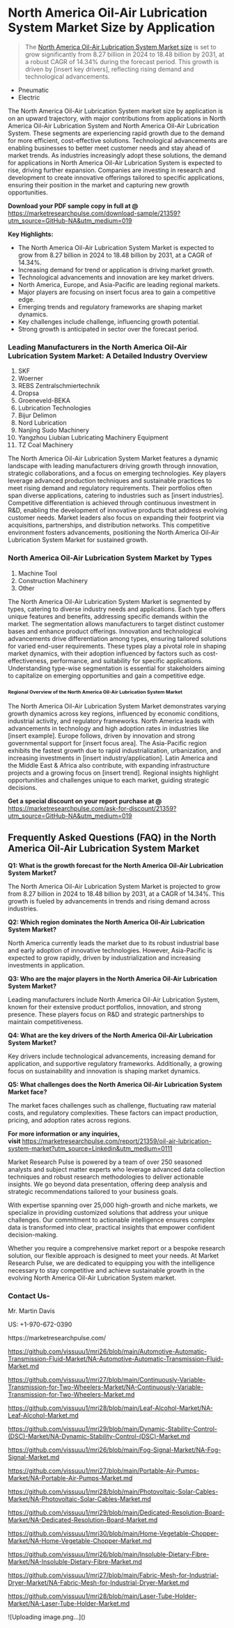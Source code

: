 <h1>North America Oil-Air Lubrication System Market&nbsp;Size by Application</h1><blockquote><p>The <a href="https://marketresearchpulse.com/download-sample/21359?utm_source=GitHub-NA&amp;utm_medium=019">North America Oil-Air Lubrication System Market size</a> is set to grow significantly from 8.27 billion in 2024 to 18.48 billion by 2031, at a robust CAGR of 14.34% during the forecast period. This growth is driven by [insert key drivers], reflecting rising demand and technological advancements.</p></blockquote><ul><li>Pneumatic<li> Electric</li></ul><p>The North America Oil-Air Lubrication System market size by application is on an upward trajectory, with major contributions from applications in North America Oil-Air Lubrication System and North America Oil-Air Lubrication System. These segments are experiencing rapid growth due to the demand for more efficient, cost-effective solutions. Technological advancements are enabling businesses to better meet customer needs and stay ahead of market trends. As industries increasingly adopt these solutions, the demand for applications in North America Oil-Air Lubrication System is expected to rise, driving further expansion. Companies are investing in research and development to create innovative offerings tailored to specific applications, ensuring their position in the market and capturing new growth opportunities.</p><p><strong>Download your PDF sample copy in full at @ </strong><a href="https://marketresearchpulse.com/download-sample/21359?utm_source=GitHub-NA&amp;utm_medium=019">https://marketresearchpulse.com/download-sample/21359?utm_source=GitHub-NA&amp;utm_medium=019</a></p><p><strong>Key Highlights: </strong></p><ul><li>The North America Oil-Air Lubrication System Market is expected to grow from 8.27 billion in 2024 to 18.48 billion by 2031, at a CAGR of 14.34%.</li><li>Increasing demand for trend or application is driving market growth.</li><li>Technological advancements and innovation are key market drivers.</li><li>North America, Europe, and Asia-Pacific are leading regional markets.</li><li>Major players are focusing on insert focus area to gain a competitive edge.</li><li>Emerging trends and regulatory frameworks are shaping market dynamics.</li><li>Key challenges include challenge, influencing growth potential.</li><li>Strong growth is anticipated in sector over the forecast period.</li></ul><h3>Leading Manufacturers in the North America Oil-Air Lubrication System Market: A Detailed Industry Overview</h3><ol><li>SKF</li><li>Woerner</li><li>REBS Zentralschmiertechnik</li><li>Dropsa</li><li>Groeneveld-BEKA</li><li>Lubrication Technologies</li><li>Bijur Delimon</li><li>Nord Lubrication</li><li>Nanjing Sudo Machinery</li><li>Yangzhou Liubian Lubricating Machinery Equipment</li><li>TZ Coal Machinery</li></ol><div class="flex max-w-full flex-col flex-grow"><div class="min-h-8 text-message flex w-full flex-col items-end gap-2 whitespace-normal break-words [.text-message+&amp;]:mt-5" dir="auto" data-message-author-role="assistant" data-message-id="fd8432e4-4910-450d-b182-61b7bfb0a01f" data-message-model-slug="gpt-4o"><div class="flex w-full flex-col gap-1 empty:hidden first:pt-[3px]"><div class="markdown prose w-full break-words dark:prose-invert light"><p>The North America Oil-Air Lubrication System Market features a dynamic landscape with leading manufacturers driving growth through innovation, strategic collaborations, and a focus on emerging technologies. Key players leverage advanced production techniques and sustainable practices to meet rising demand and regulatory requirements. Their portfolios often span diverse applications, catering to industries such as [insert industries]. Competitive differentiation is achieved through continuous investment in R&amp;D, enabling the development of innovative products that address evolving customer needs. Market leaders also focus on expanding their footprint via acquisitions, partnerships, and distribution networks. This competitive environment fosters advancements, positioning the North America Oil-Air Lubrication System Market for sustained growth.</p></div></div></div></div><h3>North America Oil-Air Lubrication System Market by Types</h3><ol><li>Machine Tool<li> Construction Machinery<li> Other</li></ol><div class="flex max-w-full flex-col flex-grow"><div class="min-h-8 text-message flex w-full flex-col items-end gap-2 whitespace-normal break-words [.text-message+&amp;]:mt-5" dir="auto" data-message-author-role="assistant" data-message-id="084470be-0bb7-4664-bddf-5156b4f41249" data-message-model-slug="gpt-4o-mini"><div class="flex w-full flex-col gap-1 empty:hidden first:pt-[3px]"><div class="markdown prose w-full break-words dark:prose-invert light"><p>The North America Oil-Air Lubrication System Market is segmented by types, catering to diverse industry needs and applications. Each type offers unique features and benefits, addressing specific demands within the market. The segmentation allows manufacturers to target distinct customer bases and enhance product offerings. Innovation and technological advancements drive differentiation among types, ensuring tailored solutions for varied end-user requirements. These types play a pivotal role in shaping market dynamics, with their adoption influenced by factors such as cost-effectiveness, performance, and suitability for specific applications. Understanding type-wise segmentation is essential for stakeholders aiming to capitalize on emerging opportunities and gain a competitive edge.</p></div></div></div></div><h3><span style="font-size: 11px;">Regional Overview of the North America Oil-Air Lubrication System Market</span></h3><div class="flex max-w-full flex-col flex-grow"><div class="min-h-8 text-message flex w-full flex-col items-end gap-2 whitespace-normal break-words [.text-message+&amp;]:mt-5" dir="auto" data-message-author-role="assistant" data-message-id="e9038762-ce64-4e30-91c9-9bd413514231" data-message-model-slug="gpt-4o-mini"><div class="flex w-full flex-col gap-1 empty:hidden first:pt-[3px]"><div class="markdown prose w-full break-words dark:prose-invert light"><p>The North America Oil-Air Lubrication System Market demonstrates varying growth dynamics across key regions, influenced by economic conditions, industrial activity, and regulatory frameworks. North America leads with advancements in technology and high adoption rates in industries like [insert example]. Europe follows, driven by innovation and strong governmental support for [insert focus area]. The Asia-Pacific region exhibits the fastest growth due to rapid industrialization, urbanization, and increasing investments in [insert industry/application]. Latin America and the Middle East &amp; Africa also contribute, with expanding infrastructure projects and a growing focus on [insert trend]. Regional insights highlight opportunities and challenges unique to each market, guiding strategic decisions.</p></div></div></div></div><p><strong>Get a special discount on your report purchase at @ </strong><a href="https://marketresearchpulse.com/ask-for-discount/21359?utm_source=GitHub-NA&amp;utm_medium=019">https://marketresearchpulse.com/ask-for-discount/21359?utm_source=GitHub-NA&amp;utm_medium=019</a></p><h2>Frequently Asked Questions (FAQ) in the North America Oil-Air Lubrication System Market</h2><p><strong>Q1: What is the growth forecast for the North America Oil-Air Lubrication System Market?</strong></p><p>The North America Oil-Air Lubrication System Market is projected to grow from 8.27 billion in 2024 to 18.48 billion by 2031, at a CAGR of 14.34%. This growth is fueled by advancements in trends and rising demand across industries.</p><p><strong>Q2: Which region dominates the North America Oil-Air Lubrication System Market?</strong></p><p>North America currently leads the market due to its robust industrial base and early adoption of innovative technologies. However, Asia-Pacific is expected to grow rapidly, driven by industrialization and increasing investments in application.</p><p><strong>Q3: Who are the major players in the North America Oil-Air Lubrication System Market?</strong></p><p>Leading manufacturers include North America Oil-Air Lubrication System, known for their extensive product portfolios, innovation, and strong presence. These players focus on R&amp;D and strategic partnerships to maintain competitiveness.</p><p><strong>Q4: What are the key drivers of the North America Oil-Air Lubrication System Market?</strong></p><p>Key drivers include technological advancements, increasing demand for application, and supportive regulatory frameworks. Additionally, a growing focus on sustainability and innovation is shaping market dynamics.</p><p><strong>Q5: What challenges does the North America Oil-Air Lubrication System Market face?</strong></p><p>The market faces challenges such as challenge, fluctuating raw material costs, and regulatory complexities. These factors can impact production, pricing, and adoption rates across regions.</p><p><strong>For more information or any inquiries, visit&nbsp;</strong><a href="https://marketresearchpulse.com/report/21359/oil-air-lubrication-system-market?utm_source=Linkedin&utm_medium=0111">https://marketresearchpulse.com/report/21359/oil-air-lubrication-system-market?utm_source=Linkedin&utm_medium=0111</a></p><p>Market Research Pulse is powered by a team of over 250 seasoned analysts and subject matter experts who leverage advanced data collection techniques and robust research methodologies to deliver actionable insights. We go beyond data presentation, offering deep analysis and strategic recommendations tailored to your business goals.</p><p>With expertise spanning over 25,000 high-growth and niche markets, we specialize in providing customized solutions that address your unique challenges. Our commitment to actionable intelligence ensures complex data is transformed into clear, practical insights that empower confident decision-making.</p><p>Whether you require a comprehensive market report or a bespoke research solution, our flexible approach is designed to meet your needs. At Market Research Pulse, we are dedicated to equipping you with the intelligence necessary to stay competitive and achieve sustainable growth in the evolving North America Oil-Air Lubrication System market.</p><h3><strong>Contact Us-</strong></h3><p>Mr. Martin Davis</p><p>US: +1-970-672-0390</p><p>https://marketresearchpulse.com/</p><p><a href="https://github.com/vissuuu1/mri26/blob/main/Automotive-Automatic-Transmission-Fluid-Market/NA-Automotive-Automatic-Transmission-Fluid-Market.md">https://github.com/vissuuu1/mri26/blob/main/Automotive-Automatic-Transmission-Fluid-Market/NA-Automotive-Automatic-Transmission-Fluid-Market.md</a></p><p><a href="https://github.com/vissuuu1/mri27/blob/main/Continuously-Variable-Transmission-for-Two-Wheelers-Market/NA-Continuously-Variable-Transmission-for-Two-Wheelers-Market.md">https://github.com/vissuuu1/mri27/blob/main/Continuously-Variable-Transmission-for-Two-Wheelers-Market/NA-Continuously-Variable-Transmission-for-Two-Wheelers-Market.md</a></p><p><a href="https://github.com/vissuuu1/mri28/blob/main/Leaf-Alcohol-Market/NA-Leaf-Alcohol-Market.md">https://github.com/vissuuu1/mri28/blob/main/Leaf-Alcohol-Market/NA-Leaf-Alcohol-Market.md</a></p><p><a href="https://github.com/vissuuu1/mri29/blob/main/Dynamic-Stability-Control-(DSC)-Market/NA-Dynamic-Stability-Control-(DSC)-Market.md">https://github.com/vissuuu1/mri29/blob/main/Dynamic-Stability-Control-(DSC)-Market/NA-Dynamic-Stability-Control-(DSC)-Market.md</a></p><p><a href="https://github.com/vissuuu1/mri26/blob/main/Fog-Signal-Market/NA-Fog-Signal-Market.md">https://github.com/vissuuu1/mri26/blob/main/Fog-Signal-Market/NA-Fog-Signal-Market.md</a></p><p><a href="https://github.com/vissuuu1/mri27/blob/main/Portable-Air-Pumps-Market/NA-Portable-Air-Pumps-Market.md">https://github.com/vissuuu1/mri27/blob/main/Portable-Air-Pumps-Market/NA-Portable-Air-Pumps-Market.md</a></p><p><a href="https://github.com/vissuuu1/mri28/blob/main/Photovoltaic-Solar-Cables-Market/NA-Photovoltaic-Solar-Cables-Market.md">https://github.com/vissuuu1/mri28/blob/main/Photovoltaic-Solar-Cables-Market/NA-Photovoltaic-Solar-Cables-Market.md</a></p><p><a href="https://github.com/vissuuu1/mri29/blob/main/Dedicated-Resolution-Board-Market/NA-Dedicated-Resolution-Board-Market.md">https://github.com/vissuuu1/mri29/blob/main/Dedicated-Resolution-Board-Market/NA-Dedicated-Resolution-Board-Market.md</a></p><p><a href="https://github.com/vissuuu1/mri30/blob/main/Home-Vegetable-Chopper-Market/NA-Home-Vegetable-Chopper-Market.md">https://github.com/vissuuu1/mri30/blob/main/Home-Vegetable-Chopper-Market/NA-Home-Vegetable-Chopper-Market.md</a></p><p><a href="https://github.com/vissuuu1/mri26/blob/main/Insoluble-Dietary-Fibre-Market/NA-Insoluble-Dietary-Fibre-Market.md">https://github.com/vissuuu1/mri26/blob/main/Insoluble-Dietary-Fibre-Market/NA-Insoluble-Dietary-Fibre-Market.md</a></p><p><a href="https://github.com/vissuuu1/mri27/blob/main/Fabric-Mesh-for-Industrial-Dryer-Market/NA-Fabric-Mesh-for-Industrial-Dryer-Market.md">https://github.com/vissuuu1/mri27/blob/main/Fabric-Mesh-for-Industrial-Dryer-Market/NA-Fabric-Mesh-for-Industrial-Dryer-Market.md</a></p><p><a href="https://github.com/vissuuu1/mri28/blob/main/Laser-Tube-Holder-Market/NA-Laser-Tube-Holder-Market.md">https://github.com/vissuuu1/mri28/blob/main/Laser-Tube-Holder-Market/NA-Laser-Tube-Holder-Market.md</a></p>
![Uploading image.png…]()
